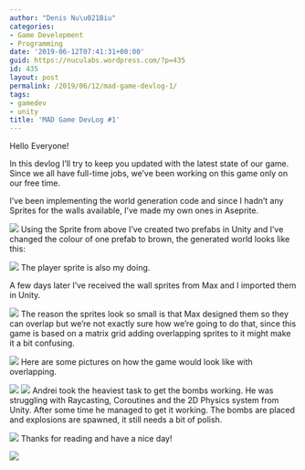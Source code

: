 ```yaml
---
author: "Denis Nu\u021Biu"
categories:
- Game Development
- Programming
date: '2019-06-12T07:41:31+00:00'
guid: https://nuculabs.wordpress.com/?p=435
id: 435
layout: post
permalink: /2019/06/12/mad-game-devlog-1/
tags:
- gamedev
- unity
title: 'MAD Game DevLog #1'
---
```

Hello Everyone!


In this devlog I’ll try to keep you updated with the latest state of our game. Since we all have full-time jobs, we’ve been working on this game only on our free time.


I’ve been implementing the world generation code and since I hadn’t any Sprites for the walls available, I’ve made my own ones in Aseprite.


[![](https://res.cloudinary.com/practicaldev/image/fetch/s--kx-W0FHv--/c_limit%2Cf_auto%2Cfl_progressive%2Cq_auto%2Cw_880/https://thepracticaldev.s3.amazonaws.com/i/x9to3149mg2foghf89sn.png)](https://res.cloudinary.com/practicaldev/image/fetch/s--kx-W0FHv--/c_limit%2Cf_auto%2Cfl_progressive%2Cq_auto%2Cw_880/https://thepracticaldev.s3.amazonaws.com/i/x9to3149mg2foghf89sn.png)
Using the Sprite from above I’ve created two prefabs in Unity and I’ve changed the colour of one prefab to brown, the generated world looks like this:


[![](https://res.cloudinary.com/practicaldev/image/fetch/s--bTDq43MY--/c_limit%2Cf_auto%2Cfl_progressive%2Cq_auto%2Cw_880/https://thepracticaldev.s3.amazonaws.com/i/f9xknt4gbwcrr7qp83th.png)](https://res.cloudinary.com/practicaldev/image/fetch/s--bTDq43MY--/c_limit%2Cf_auto%2Cfl_progressive%2Cq_auto%2Cw_880/https://thepracticaldev.s3.amazonaws.com/i/f9xknt4gbwcrr7qp83th.png)
The player sprite is also my doing.


A few days later I’ve received the wall sprites from Max and I imported them in Unity.


[![](https://res.cloudinary.com/practicaldev/image/fetch/s--zXMFG1Rj--/c_limit%2Cf_auto%2Cfl_progressive%2Cq_auto%2Cw_880/https://thepracticaldev.s3.amazonaws.com/i/gxp0vxnpdc63m1k4145o.png)](https://res.cloudinary.com/practicaldev/image/fetch/s--zXMFG1Rj--/c_limit%2Cf_auto%2Cfl_progressive%2Cq_auto%2Cw_880/https://thepracticaldev.s3.amazonaws.com/i/gxp0vxnpdc63m1k4145o.png)
The reason the sprites look so small is that Max designed them so they can overlap but we’re not exactly sure how we’re going to do that, since this game is based on a matrix grid adding overlapping sprites to it might make it a bit confusing.


[![](https://res.cloudinary.com/practicaldev/image/fetch/s--8h-UMEqY--/c_limit%2Cf_auto%2Cfl_progressive%2Cq_auto%2Cw_880/https://thepracticaldev.s3.amazonaws.com/i/ofa11ul3irl4nygzshbe.png)](https://res.cloudinary.com/practicaldev/image/fetch/s--8h-UMEqY--/c_limit%2Cf_auto%2Cfl_progressive%2Cq_auto%2Cw_880/https://thepracticaldev.s3.amazonaws.com/i/ofa11ul3irl4nygzshbe.png)
Here are some pictures on how the game would look like with overlapping.


[![](https://res.cloudinary.com/practicaldev/image/fetch/s--5Q8b_fp2--/c_limit%2Cf_auto%2Cfl_progressive%2Cq_auto%2Cw_880/https://thepracticaldev.s3.amazonaws.com/i/jxohuosgcd2jb9sfhjm7.png)](https://res.cloudinary.com/practicaldev/image/fetch/s--5Q8b_fp2--/c_limit%2Cf_auto%2Cfl_progressive%2Cq_auto%2Cw_880/https://thepracticaldev.s3.amazonaws.com/i/jxohuosgcd2jb9sfhjm7.png)
[![](https://res.cloudinary.com/practicaldev/image/fetch/s--fTMxLfal--/c_limit%2Cf_auto%2Cfl_progressive%2Cq_auto%2Cw_880/https://thepracticaldev.s3.amazonaws.com/i/lj23ruge3z3eyrcdd2jj.png)](https://res.cloudinary.com/practicaldev/image/fetch/s--fTMxLfal--/c_limit%2Cf_auto%2Cfl_progressive%2Cq_auto%2Cw_880/https://thepracticaldev.s3.amazonaws.com/i/lj23ruge3z3eyrcdd2jj.png)
Andrei took the heaviest task to get the bombs working. He was struggling with Raycasting, Coroutines and the 2D Physics system from Unity. After some time he managed to get it working. The bombs are placed and explosions are spawned, it still needs a bit of polish.


[![](https://res.cloudinary.com/practicaldev/image/fetch/s--NpmICGcu--/c_limit%2Cf_auto%2Cfl_progressive%2Cq_auto%2Cw_880/https://thepracticaldev.s3.amazonaws.com/i/bfzq62uy8gqhppqc0nph.png)](https://res.cloudinary.com/practicaldev/image/fetch/s--NpmICGcu--/c_limit%2Cf_auto%2Cfl_progressive%2Cq_auto%2Cw_880/https://thepracticaldev.s3.amazonaws.com/i/bfzq62uy8gqhppqc0nph.png)
Thanks for reading and have a nice day!


[![](https://res.cloudinary.com/practicaldev/image/fetch/s--x2HPH2qb--/c_limit%2Cf_auto%2Cfl_progressive%2Cq_66%2Cw_880/https://thepracticaldev.s3.amazonaws.com/i/4t30ab747l8bp7kwzi3q.gif)](https://res.cloudinary.com/practicaldev/image/fetch/s--x2HPH2qb--/c_limit%2Cf_auto%2Cfl_progressive%2Cq_66%2Cw_880/https://thepracticaldev.s3.amazonaws.com/i/4t30ab747l8bp7kwzi3q.gif)